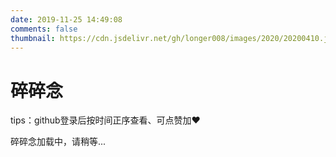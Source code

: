 ```yaml
---
date: 2019-11-25 14:49:08
comments: false
thumbnail: https://cdn.jsdelivr.net/gh/longer008/images/2020/20200410.jpg
---
```

<div class = "text-center"><h1>碎碎念</h1></div><div class = "text-tips">

tips：github登录后按时间正序查看、可点赞加❤️</div>
<div id="comment-container1"><div class="text-tips">碎碎念加载中，请稍等...</div></div>
<script>
    $.getScript("/js/gitalk_self.min.js", function () {
    var gitalk = new Gitalk({
        clientID: "e89664e367cd250daa70",
        clientSecret: "5301cd226ff11c2b7f2ab94de72fc93ee5b7ffba",
        id: '666666',
        repo: 'issue_database',
        owner: 'longer008', 
        admin: "longer008",
        createIssueManually: true,
        distractionFreeMode: false
    })
    gitalk.render('comment-container1')
    });
</script>